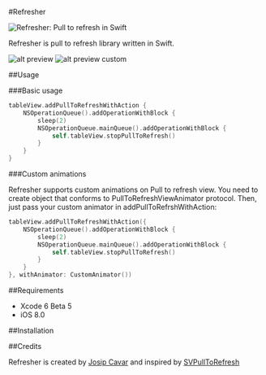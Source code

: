 #Refresher  

![Refresher: Pull to refresh in Swift](https://raw.githubusercontent.com/jcavar/refresher/master/refresher.png)

Refresher is pull to refresh library written in Swift.

![alt preview](https://raw.githubusercontent.com/jcavar/refresher/master/preview.gif)
![alt preview custom](https://raw.githubusercontent.com/jcavar/refresher/master/preview_custom.gif)

##Usage


###Basic usage

```swift
tableView.addPullToRefreshWithAction {
	NSOperationQueue().addOperationWithBlock {
    	sleep(2)
        NSOperationQueue.mainQueue().addOperationWithBlock {
        	self.tableView.stopPullToRefresh()
        }
    }
}
```

###Custom animations

Refresher supports custom animations on Pull to refresh view. You need to create object that conforms to PullToRefreshViewAnimator protocol.
Then, just pass your custom animator in addPullToRefrshWithAction:

```swift
tableView.addPullToRefreshWithAction({           
  	NSOperationQueue().addOperationWithBlock {
   		sleep(2)
        NSOperationQueue.mainQueue().addOperationWithBlock {
        	self.tableView.stopPullToRefresh()
        }
    }
}, withAnimator: CustomAnimator())
```

##Requirements

*	Xcode 6 Beta 5
*	iOS 8.0

##Installation

##Credits

Refresher is created by [Josip Cavar](https://twitter.com/josip04) and inspired by [SVPullToRefresh](https://github.com/samvermette/SVPullToRefresh/)

